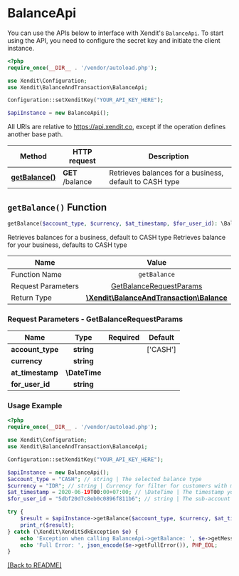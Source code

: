 # BalanceApi


You can use the APIs below to interface with Xendit's `BalanceApi`.
To start using the API, you need to configure the secret key and initiate the client instance.

```php
<?php
require_once(__DIR__ . '/vendor/autoload.php');

use Xendit\Configuration;
use Xendit\BalanceAndTransaction\BalanceApi;

Configuration::setXenditKey("YOUR_API_KEY_HERE");

$apiInstance = new BalanceApi();
```

All URIs are relative to https://api.xendit.co, except if the operation defines another base path.

| Method | HTTP request | Description |
| ------------- | ------------- | ------------- |
| [**getBalance()**](BalanceApi.md#getbalance-function) | **GET** /balance | Retrieves balances for a business, default to CASH type |


## `getBalance()` Function

```php
getBalance($account_type, $currency, $at_timestamp, $for_user_id): \BalanceAndTransaction\Balance
```

Retrieves balances for a business, default to CASH type
    Retrieves balance for your business, defaults to CASH type

| Name          |    Value 	     |
|--------------------|:-------------:|
| Function Name | `getBalance` |
| Request Parameters  |  [GetBalanceRequestParams](#request-parameters--GetBalanceRequestParams)	 |
| Return Type  |  [**\Xendit\BalanceAndTransaction\Balance**](BalanceAndTransaction/Balance.md) |

### Request Parameters - GetBalanceRequestParams

|Name | Type | Required |Default |
|-------------|:-------------:|:-------------:|-------------| 
| **account_type** | **string** |  | [&#39;CASH&#39;] |
| **currency** | **string** |  |  |
| **at_timestamp** | **\DateTime** |  |  |
| **for_user_id** | **string** |  |  |

### Usage Example
```php
<?php
require_once(__DIR__ . '/vendor/autoload.php');

use Xendit\Configuration;
use Xendit\BalanceAndTransaction\BalanceApi;

Configuration::setXenditKey("YOUR_API_KEY_HERE");

$apiInstance = new BalanceApi();
$account_type = "CASH"; // string | The selected balance type
$currency = "IDR"; // string | Currency for filter for customers with multi currency accounts
$at_timestamp = 2020-06-19T00:00+07:00; // \DateTime | The timestamp you want to use as the limit for balance retrieval
$for_user_id = "5dbf20d7c8eb0c0896f811b6"; // string | The sub-account user-id that you want to make this transaction for. This header is only used if you have access to xenPlatform. See xenPlatform for more information

try {
    $result = $apiInstance->getBalance($account_type, $currency, $at_timestamp, $for_user_id);
    print_r($result);
} catch (\Xendit\XenditSdkException $e) {
    echo 'Exception when calling BalanceApi->getBalance: ', $e->getMessage(), PHP_EOL;
    echo 'Full Error: ', json_encode($e->getFullError()), PHP_EOL;
}
```



[[Back to README]](../README.md)